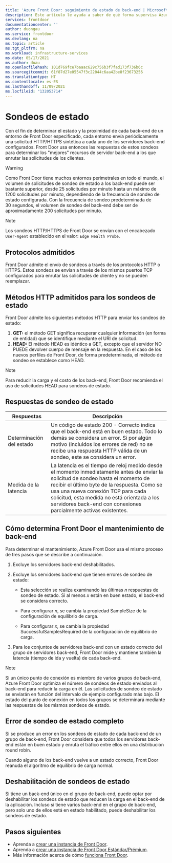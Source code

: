 ```yaml
---
title: 'Azure Front Door: seguimiento de estado de back-end | Microsoft Docs'
description: Este artículo le ayuda a saber de qué forma supervisa Azure Front Door el estado de los servidores back-end.
services: frontdoor
documentationcenter: ''
author: duongau
ms.service: frontdoor
ms.devlang: na
ms.topic: article
ms.tgt_pltfrm: na
ms.workload: infrastructure-services
ms.date: 05/17/2021
ms.author: duau
ms.openlocfilehash: 101d769fce7baaac629c756b3f7fad173f736b6c
ms.sourcegitcommit: 61f87d27e05547f3c22044c6aa42be8f23673256
ms.translationtype: HT
ms.contentlocale: es-ES
ms.lasthandoff: 11/09/2021
ms.locfileid: "132053714"
---
```

# <a name="health-probes"></a>Sondeos de estado

Con el fin de determinar el estado y la proximidad de cada back-end de un entorno de Front Door especificado, cada entorno envía periódicamente una solicitud HTTP/HTTPS sintética a cada uno de los servidores back-end configurados. Front Door usa entonces las respuestas de estos sondeos para determinar los "mejores" recursos de servidor back-end a los que enrutar las solicitudes de los clientes. 

> [!WARNING]
> Como Front Door tiene muchos entornos perimetrales en todo el mundo, el volumen de solicitudes de sondeo de estado a los back-end puede ser bastante superior, desde 25 solicitudes por minuto hasta un máximo de 1200 solicitudes por minuto, dependiendo de la frecuencia de sondeo de estado configurada. Con la frecuencia de sondeo predeterminada de 30 segundos, el volumen de sondeo del back-end debe ser de aproximadamente 200 solicitudes por minuto.

> [!NOTE]
> Los sondeos HTTP/HTTPS de Front Door se envían con el encabezado `User-Agent` establecido en el valor: `Edge Health Probe`. 

## <a name="supported-protocols"></a>Protocolos admitidos

Front Door admite el envío de sondeos a través de los protocolos HTTP o HTTPS. Estos sondeos se envían a través de los mismos puertos TCP configurados para enrutar las solicitudes de cliente y no se pueden reemplazar.

## <a name="supported-http-methods-for-health-probes"></a>Métodos HTTP admitidos para los sondeos de estado

Front Door admite los siguientes métodos HTTP para enviar los sondeos de estado:

1. **GET:** el método GET significa recuperar cualquier información (en forma de entidad) que se identifique mediante el URI de solicitud.
2. **HEAD:** El método HEAD es idéntico a GET, excepto que el servidor NO PUEDE devolver cuerpo de mensaje en la respuesta. En el caso de los nuevos perfiles de Front Door, de forma predeterminada, el método de sondeo se establece como HEAD.

> [!NOTE]
> Para reducir la carga y el costo de los back-end, Front Door recomienda el uso de solicitudes HEAD para sondeos de estado.

## <a name="health-probe-responses"></a>Respuestas de sondeo de estado

| Respuestas  | Descripción | 
| ------------- | ------------- |
| Determinación del estado  | Un código de estado 200 - Correcto indica que el back-end está en buen estado. Todo lo demás se considera un error. Si por algún motivo (incluidos los errores de red) no se recibe una respuesta HTTP válida de un sondeo, este se considera un error.|
| Medida de la latencia  | La latencia es el tiempo de reloj medido desde el momento inmediatamente antes de enviar la solicitud de sondeo hasta el momento de recibir el último byte de la respuesta. Como se usa una nueva conexión TCP para cada solicitud, esta medida no está orientada a los servidores back-end con conexiones parcialmente activas existentes.  |

## <a name="how-front-door-determines-backend-health"></a>Cómo determina Front Door el mantenimiento de back-end

Para determinar el mantenimiento, Azure Front Door usa el mismo proceso de tres pasos que se describe a continuación.

1. Excluye los servidores back-end deshabilitados.

2. Excluye los servidores back-end que tienen errores de sondeo de estado:
    * Esta selección se realiza examinando las últimas _n_ respuestas de sondeo de estado. Si al menos _x_ están en buen estado, el back-end se considera correcto.

    * Para configurar _n_, se cambia la propiedad SampleSize de la configuración de equilibrio de carga.

    * Para configurar _x_, se cambia la propiedad SuccessfulSamplesRequired de la configuración de equilibrio de carga.

3. Para los conjuntos de servidores back-end con un estado correcto del grupo de servidores back-end, Front Door mide y mantiene también la latencia (tiempo de ida y vuelta) de cada back-end.

> [!NOTE]
> Si un único punto de conexión es miembro de varios grupos de back-end, Azure Front Door optimiza el número de sondeos de estado enviados al back-end para reducir la carga en él. Las solicitudes de sondeo de estado se enviarán en función del intervalo de ejemplo configurado más bajo. El estado del punto de conexión en todos los grupos se determinará mediante las respuestas de los mismos sondeos de estado.

## <a name="complete-health-probe-failure"></a>Error de sondeo de estado completo

Si se produce un error en los sondeos de estado de cada back-end de un grupo de back-end, Front Door considera que todos los servidores back-end están en buen estado y enruta el tráfico entre ellos en una distribución round robin.

Cuando alguno de los back-end vuelve a un estado correcto, Front Door reanuda el algoritmo de equilibrio de carga normal.

## <a name="disabling-health-probes"></a>Deshabilitación de sondeos de estado

Si tiene un back-end único en el grupo de back-end, puede optar por deshabilitar los sondeos de estado que reducen la carga en el back-end de la aplicación. Incluso si tiene varios back-end en el grupo de back-end, pero solo uno de ellos está en estado habilitado, puede deshabilitar los sondeos de estado.

## <a name="next-steps"></a>Pasos siguientes

- Aprenda a [crear una instancia de Front Door](quickstart-create-front-door.md).
- Aprenda a [crear una instancia de Front Door Estándar/Prémium](standard-premium/create-front-door-portal.md).
- Más información acerca de cómo [funciona Front Door](front-door-routing-architecture.md).
